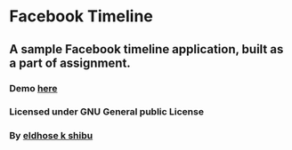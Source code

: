 # Facebook Timeline
## A sample Facebook timeline application, built as a part of assignment. 
### Demo [here](http://eldhose104.github.io/myfb/)
### Licensed under GNU General public License
### By [eldhose k shibu](http://eldhose.me/)
